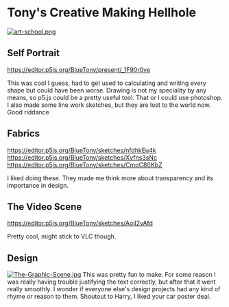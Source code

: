 # Tony's Creative Making Hellhole

[![art-school.png](https://i.postimg.cc/dtd8dVvh/art-school.png)](https://postimg.cc/yk1gCBDK)


## Self Portrait
https://editor.p5js.org/BlueTony/present/_1F90r0ve

This was cool I guess, had to get used to calculating and writing every shape but could have been worse. Drawing is not my speciality by any means, so p5.js could be a pretty useful tool. That or I could use photoshop.
I also made some line work sketches, but they are lost to the world now. Good riddance

## Fabrics
https://editor.p5js.org/BlueTony/sketches/nfdhkEu4k
https://editor.p5js.org/BlueTony/sketches/Xyfns3sNc
https://editor.p5js.org/BlueTony/sketches/CmoC80KbZ

I liked doing these. They made me think more about transparency and its importance in design.

## The Video Scene
https://editor.p5js.org/BlueTony/sketches/AoiI2vAfd

Pretty cool, might stick to VLC though.

## Design
[![The-Graphic-Scene.jpg](https://i.postimg.cc/htBPJCZF/The-Graphic-Scene.jpg)](https://postimg.cc/F7TQ8xQG)
This was pretty fun to make. For some reason I was really having trouble justifying the text correctly, but after that it went really smoothly. I wonder if everyone else's design projects had any kind of rhyme or reason to them. Shoutout to Harry, I liked your car poster deal.
